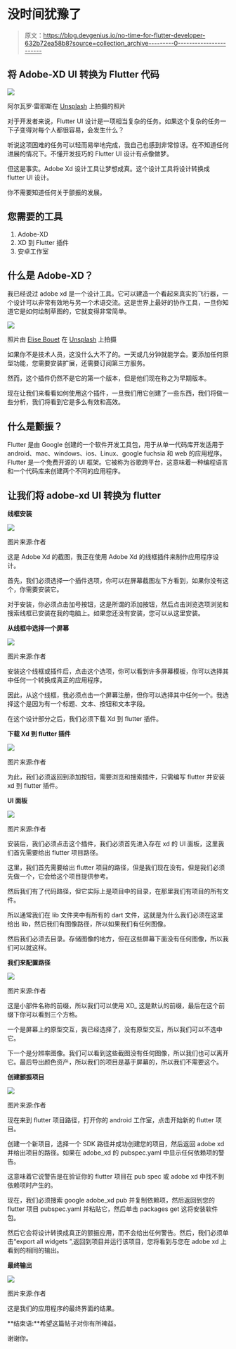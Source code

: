 # 没时间犹豫了

> 原文：<https://blog.devgenius.io/no-time-for-flutter-developer-632b72ea58b8?source=collection_archive---------0----------------------->

## 将 Adobe-XD UI 转换为 Flutter 代码

![](img/c40641fb3529a7858cbae189e92644ae.png)

阿尔瓦罗·雷耶斯在 [Unsplash](https://unsplash.com?utm_source=medium&utm_medium=referral) 上拍摄的照片

对于开发者来说，Flutter UI 设计是一项相当复杂的任务。如果这个复杂的任务一下子变得对每个人都很容易，会发生什么？

听说这项困难的任务可以轻而易举地完成，我自己也感到非常惊讶。在不知道任何进展的情况下。不懂开发技巧的 Flutter UI 设计有点像做梦。

但这是事实。Adobe Xd 设计工具让梦想成真。这个设计工具将设计转换成 flutter UI 设计。

你不需要知道任何关于颤振的发展。

## 您需要的工具

1.  Adobe-XD
2.  XD 到 Flutter 插件
3.  安卓工作室

## **什么是 Adobe-XD？**

我已经说过 adobe xd 是一个设计工具。它可以建造一个看起来真实的飞行器，一个设计可以非常有效地与另一个术语交流。这是世界上最好的协作工具，一旦你知道它是如何绘制草图的，它就变得非常简单。

![](img/681b2ca05682bceb3bc4ca8b7e61a1ec.png)

照片由 [Elise Bouet](https://unsplash.com/@elisebouet?utm_source=medium&utm_medium=referral) 在 [Unsplash](https://unsplash.com?utm_source=medium&utm_medium=referral) 上拍摄

如果你不是技术人员，这没什么大不了的。一天或几分钟就能学会。要添加任何原型功能，您需要安装扩展，还需要订阅第三方服务。

然而，这个插件仍然不是它的第一个版本，但是他们现在称之为早期版本。

现在让我们来看看如何使用这个插件，一旦我们用它创建了一些东西，我们将做一些分析，我们将看到它是多么有效和高效。

## **什么是颤振？**

Flutter 是由 Google 创建的一个软件开发工具包，用于从单一代码库开发适用于 android、mac、windows、ios、Linux、google fuchsia 和 web 的应用程序。Flutter 是一个免费开源的 UI 框架。它被称为谷歌跨平台，这意味着一种编程语言和一个代码库来创建两个不同的应用程序。

## 让我们将 adobe-xd UI 转换为 flutter

**线框安装**

![](img/09ae371d68cf826a5029ed4f70c120a7.png)

图片来源:作者

这是 Adobe Xd 的截图，我正在使用 Adobe Xd 的线框插件来制作应用程序设计。

首先，我们必须选择一个插件选项，你可以在屏幕截图左下方看到，如果你没有这个，你需要安装它。

对于安装，你必须点击加号按钮，这是所谓的添加按钮，然后点击浏览选项浏览和搜索线框已安装在我的电脑上。如果您还没有安装，您可以从这里安装。

**从线框中选择一个屏幕**

![](img/60811ab6f07b27e4956bbe491d6e1419.png)

图片来源:作者

安装这个线框或插件后，点击这个选项，你可以看到许多屏幕模板，你可以选择其中任何一个转换成真正的应用程序。

因此，从这个线框，我必须点击一个屏幕注册，但你可以选择其中任何一个。我选择这个是因为有一个标题、文本、按钮和文本字段。

在这个设计部分之后，我们必须下载 Xd 到 flutter 插件。

**下载 Xd 到 flutter 插件**

![](img/35cb237e3bc16fa9b690aab9133fa888.png)

图片来源:作者

为此，我们必须返回到添加按钮，需要浏览和搜索插件，只需编写 flutter 并安装 xd 到 flutter 插件。

**UI 面板**

![](img/5132116c2e6ed38e72c269d9efad1fbe.png)

图片来源:作者

安装后，我们必须点击这个插件，我们必须首先进入存在 xd 的 UI 面板，这里我们首先需要给出 flutter 项目路径。

这里，我们首先需要给出 flutter 项目的路径，但是我们现在没有。但是我们必须先做一个，它会给这个项目提供参考。

然后我们有了代码路径，但它实际上是项目中的目录，在那里我们有项目的所有文件。

所以通常我们在 lib 文件夹中有所有的 dart 文件，这就是为什么我们必须在这里给出 lib，然后我们有图像路径，所以如果我们有任何图像。

然后我们必须去目录。存储图像的地方，但在这些屏幕下面没有任何图像，所以我们可以就这样。

**我们来配置路径**

![](img/ce4aa383931f2a5606e92b4c9ffa833d.png)

图片来源:作者

这是小部件名称的前缀，所以我们可以使用 XD_ 这是默认的前缀，最后在这个前缀下你可以看到三个方格。

一个是屏幕上的原型交互，我已经选择了，没有原型交互，所以我们可以不选中它。

下一个是分辨率图像。我们可以看到这些截图没有任何图像，所以我们也可以离开它。最后导出颜色资产，所以我们的项目是基于屏幕的，所以我们不需要这个。

**创建颤振项目**

![](img/22a051ea61f15eb677f79ab25dd1884b.png)

图片来源:作者

现在来到 flutter 项目路径，打开你的 android 工作室，点击开始新的 flutter 项目。

创建一个新项目，选择一个 SDK 路径并成功创建您的项目，然后返回 adobe xd 并给出项目的路径。如果在 adobe_xd 的 pubspec.yaml 中显示任何依赖项的警告。

这意味着它说警告是在验证你的 flutter 项目在 pub spec 或 adobe xd 中找不到依赖项时产生的。

现在，我们必须搜索 google adobe_xd pub 并复制依赖项，然后返回到您的 flutter 项目 pubspec.yaml 并粘贴它，然后单击 packages get 这将安装软件包。

然后它会将设计转换成真正的颤振应用，而不会给出任何警告。然后，我们必须单击“export all widgets ”,返回到项目并运行该项目，您将看到与您在 adobe xd 上看到的相同的输出。

**最终输出**

![](img/16eb530276a19e3528a86baff3186586.png)

图片来源:作者

这是我们的应用程序的最终界面的结果。

**结束语:**希望这篇帖子对你有所裨益。

谢谢你。